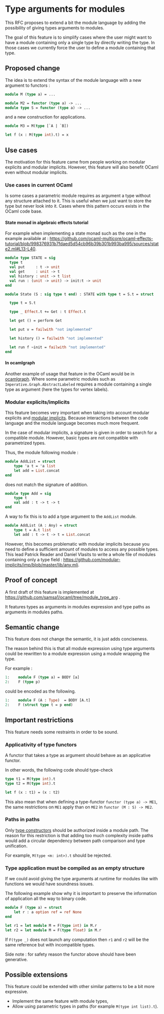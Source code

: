 
# Type arguments for modules

This RFC proposes to extend a bit the module language by adding the possibility
of giving types arguments to modules.

The goal of this feature is to simplify cases where the user might want
to have a module containing only a single type by directly writing the type.
In those cases we currently force the user to define a module containing that
type.

## Proposed change

The idea is to extend the syntax of the module language with a new argument to
functors :

```ocaml
module M (type a) = ...

module M2 = functor (type a) -> ...
module type S = functor (type a) -> ...
```

and a new construction for applications.

```ocaml
module M3 = M(type [`A | `B])

let f (x : M(type int).t) = x
```

## Use cases

The motivation for this feature came from people working on modular explicits 
and modular implicits. However, this feature will also benefit OCaml even
without modular implicits.

### Use cases in current OCaml

Is some cases a parametric module requires as argument a type without any
structure attached to it. This is useful when we just want to store the type
but never look into it. Cases where this pattern occurs exists in the OCaml code
base.

#### State monad in algebraic effects tutorial

For example when implementing a state monad such as the
one in the example available at :
https://github.com/ocaml-multicore/ocaml-effects-tutorial/blob/998376931b7fdaed5d54cb96b39b301b993ba995/sources/state2.ml#L13-L40.

```ocaml
module type STATE = sig
  type t
  val put     : t -> unit
  val get     : unit -> t
  val history : unit -> t list
  val run : (unit -> unit) -> init:t -> unit
end

module State (S : sig type t end) : STATE with type t = S.t = struct

  type t = S.t

  type _ Effect.t += Get : t Effect.t

  let get () = perform Get

  let put v = failwith "not implemented"

  let history () = failwith "not implemented"

  let run f ~init = failwith "not implemented"
end
```

#### In ocamlgraph

Another example of usage that feature in the OCaml would be in
[ocamlgraph](https://github.com/backtracking/ocamlgraph). Where some parametric
modules such as `Imperative.Graph.AbstractLabeled` requires a module containing
a single type as argument (here the types for vertex labels).

### Modular explicits/implicits

This feature becomes very important when taking into account modular explicits
and [modular implicits](https://arxiv.org/pdf/1512.01895). Because interactions
between the code language and the module language becomes much more frequent.

In the case of modular implicits, a signature is given in order to search for a
compatible module. However, basic types are not compatible with parametrized
types.

Thus, the module following module :

```ocaml
module AddList = struct
    type 'a t = 'a list
    let add = List.concat
end
```

does not match the signature of addition.

```ocaml
module type Add = sig
    type t
    val add : t -> t -> t
end
```

A way to fix this is to add a type argument to the `AddList` module.

```ocaml
module AddList (A : Any) = struct
    type t = A.t list
    let add : t -> t -> t = List.concat
```

However, this becomes problematic with modular implicits because you need to
define a sufficient amount of modules to access any possible types. This lead
Patrick Reader and Daniel Vlasits to write a whole file of modules containing
only a type field :
https://github.com/modular-implicits/imp/blob/master/lib/any.mli.

## Proof of concept

A first draft of this feature is implemented at
https://github.com/samsa1/ocaml/tree/module_type_arg .

It features types as arguments in modules expression and type paths
as arguments in modules paths.

## Semantic change

This feature does not change the semantic, it is just adds conciseness.

The reason behind this is that all module expression using type arguments could
be rewritten to a module expression using a module wrapping the type.

For example :

```ocaml
1:    module F (type a) = BODY [a]
2:    F (type p)
```

could be encoded as the following.

```ocaml
1:    module F (A : Type)  = BODY [A.t]
2:    F (struct type t = p end)
```

## Important restrictions

This feature needs some restraints in order to be sound.

### Applicativity of type functors

A functor that takes a type as argument should behave as an applicative functor.

In other words, the following code should type-check

```ocaml
type t1 = M(type int).t
type t2 = M(type int).t

let f (x : t1) = (x : t2)
```

This also mean that when defining a type-functor `functor (type a) -> ME1`,
the same restrictions on `ME1` apply than on `ME2` in `functor (M : S) -> ME2`.

### Paths in paths

Only [type constructors](https://ocaml.org/manual/5.2/names.html#typeconstr)
should be authorized inside a module path. The reason for this restriction is
that adding too much complexity inside paths would add a circular dependency
between path comparison and type unification.

For example, `M(type <m: int>).t` should be rejected.

### Type application must be compiled as an empty structure

If we could avoid giving the type arguments at runtime for modules like with
functions we would have soundness issues.

The following example show why it is important to preserve the information of
application all the way to binary code.

```ocaml
module F (type a) = struct
    let r : a option ref = ref None
end

let r1 = let module M = F(type int) in M.r
let r2 = let module M = F(type float) in M.r
```

If `F(type _)` does not launch any computation then `r1` and `r2` will be the
same reference but with incompatible types.

Side note : for safety reason the functor above should have been generative.

## Possible extensions

This feature could be extended with other similar patterns to be a bit more expressive.

- Implement the same feature with module types,
- Allow using parametric types in paths (for example `M(type int list).t`).
